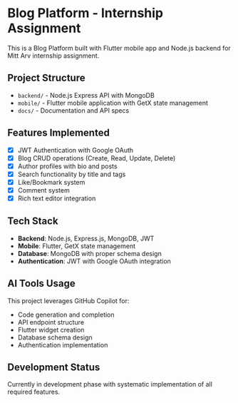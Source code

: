 # Blog Platform - Internship Assignment

This is a Blog Platform built with Flutter mobile app and Node.js backend for Mitt Arv internship assignment.

## Project Structure
- `backend/` - Node.js Express API with MongoDB
- `mobile/` - Flutter mobile application with GetX state management
- `docs/` - Documentation and API specs

## Features Implemented
- [x] JWT Authentication with Google OAuth
- [x] Blog CRUD operations (Create, Read, Update, Delete)
- [x] Author profiles with bio and posts
- [x] Search functionality by title and tags
- [x] Like/Bookmark system
- [x] Comment system
- [x] Rich text editor integration

## Tech Stack
- **Backend**: Node.js, Express.js, MongoDB, JWT
- **Mobile**: Flutter, GetX state management
- **Database**: MongoDB with proper schema design
- **Authentication**: JWT with Google OAuth integration

## AI Tools Usage
This project leverages GitHub Copilot for:
- Code generation and completion
- API endpoint structure
- Flutter widget creation
- Database schema design
- Authentication implementation

## Development Status
Currently in development phase with systematic implementation of all required features.